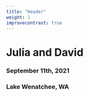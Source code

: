 ```yaml
---
title: "Header"
weight: 1
improvecontrast: true
---
```


# Julia and David

### September 11th, 2021
### Lake Wenatchee, WA
